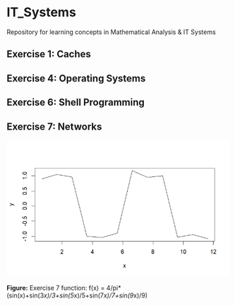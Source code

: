 # IT_Systems
Repository for learning concepts in Mathematical Analysis & IT Systems
## Exercise 1: Caches
## Exercise 4: Operating Systems
## Exercise 6: Shell Programming
## Exercise 7: Networks

![alt text](https://github.com/brendanlahm/IT_Systems/blob/main/IT_exercise7_function.png)

**Figure:** Exercise 7 function: f(x) = 4/pi*(sin(x)+sin(3*x)/3+sin(5*x)/5+sin(7*x)/7+sin(9*x)/9)